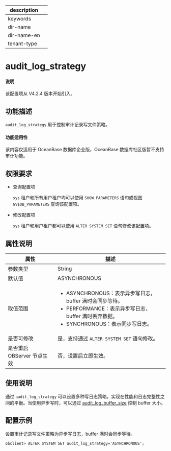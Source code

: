 |description||
|---|---|
|keywords||
|dir-name||
|dir-name-en||
|tenant-type||

# audit_log_strategy

<main id="notice" type='explain'>
  <h4>说明</h4>
  <p>该配置项从 V4.2.4 版本开始引入。</p>
</main>

## 功能描述

`audit_log_strategy` 用于控制审计记录写文件策略。

<main id="notice" >
  <h4>功能适用性</h4>
  <p>该内容仅适用于 OceanBase 数据库企业版，OceanBase 数据库社区版暂不支持审计功能。</p>
</main>

## 权限要求

* 查询配置项

  `sys` 租户和所有用户租户均可以使用 `SHOW PARAMETERS` 语句或视图 `GV$OB_PARAMETERS` 查询该配置项。

* 修改配置项

  `sys` 租户和用户租户都可以使用 `ALTER SYSTEM SET` 语句修改该配置项。

## 属性说明

| **属性** | **描述** |
| -------- | -------- |
| 参数类型   | String |
| 默认值     | ASYNCHRONOUS |
| 取值范围   | <ul><li>ASYNCHRONOUS：表示异步写日志，buffer 满时会同步等待。</li><li>PERFORMANCE：表示异步写日志，buffer 满时丢弃数据。</li><li>SYNCHRONOUS：表示同步写日志。</li></ul>|
| 是否可修改 | 是，支持通过 `ALTER SYSTEM SET` 语句修改。|
| 是否重启 OBServer 节点生效 | 否，设置后立即生效。   |

## 使用说明

通过 `audit_log_strategy` 可以设置多种写日志策略，实现在性能和日志完整性之间的平衡。当使用异步写时，可以通过 [audit_log_buffer_size](210.audit_log_buffer_size.md) 控制 buffer 大小。

## 配置示例

设置审计记录写文件策略为异步写日志，buffer 满时会同步等待。

```shell
obclient> ALTER SYSTEM SET audit_log_strategy='ASYNCHRONOUS';
```
